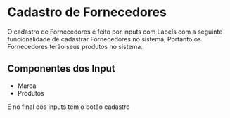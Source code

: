 # Cadastro de Fornecedores

O cadastro de Fornecedores é feito por inputs com Labels com a seguinte funcionalidade de cadastrar Fornecedores no sistema,
Portanto os Fornecedores terão seus produtos no sistema. 

## Componentes dos Input

- Marca
- Produtos

E no final dos inputs tem o botão cadastro